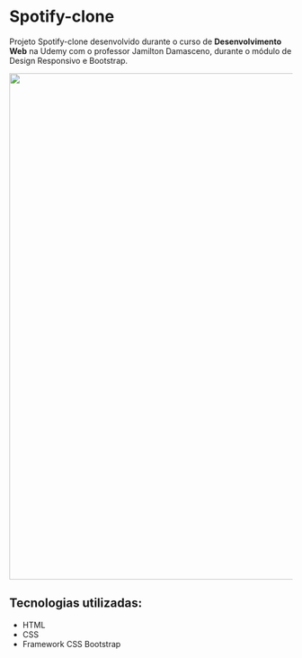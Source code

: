 # Spotify-clone

Projeto Spotify-clone desenvolvido durante o curso de <strong>Desenvolvimento Web</strong> na Udemy com o professor Jamilton Damasceno, durante o módulo de Design Responsivo e Bootstrap.

<div>
  <img src="https://user-images.githubusercontent.com/95629281/203187656-46d8a47d-7120-41c5-8629-fd3223e988f4.JPG" width="900px" />
</div>

## Tecnologias utilizadas:
- HTML
- CSS
- Framework CSS Bootstrap
